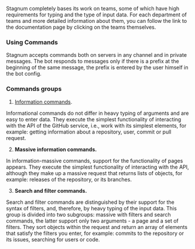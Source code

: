 Stagnum completely bases its work on teams, some of which have high requirements for typing and the type of input data. For each department of teams and more detailed information about them, you can follow the link to the documentation page by clicking on the teams themselves.

### Using Commands

Stagnum accepts commands both on servers in any channel and in private messages. The bot responds to messages only if there is a prefix at the beginning of the same message, the prefix is ​​entered by the user himself in the bot config.

### Commands groups

1. [Information commands](https://github.com/Falcion/Stagnum/wiki/Information-Commands).

Informational commands do not differ in heavy typing of arguments and are easy to enter data. They execute the simplest functionality of interacting with the API of the GitHub service, i.e., work with its simplest elements, for example: getting information about a repository, user, commit or pull request.

2. **Massive information commands.**

In information-massive commands, support for the functionality of pages appears. They execute the simplest functionality of interacting with the API, although they make up a massive request that returns lists of objects, for example: releases of the repository, or its branches.

3. **Search and filter commands.**

Search and filter commands are distinguished by their support for the syntax of filters, and, therefore, by heavy typing of the input data. This group is divided into two subgroups: massive with filters and search commands, the latter support only two arguments - a page and a set of filters. They sort objects within the request and return an array of elements that satisfy the filters you enter, for example: commits to the repository or its issues, searching for users or code.
